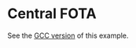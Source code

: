 # Central FOTA

See the [GCC version](../../../examples-gcc/central_fota/doc/index.md) of this example.

